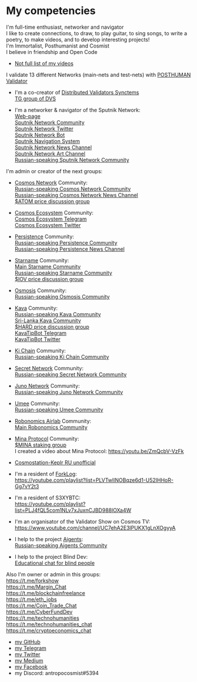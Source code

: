 # My competencies

I'm full-time enthusiast, networker and navigator <br />
I like to create connections, to draw, to play guitar, to sing songs, to write a poetry, to make videos, and to develop interesting projects! <br />
I'm Immortalist, Posthumanist and Cosmist <br />
I believe in friendship and Open Code <br />

- [Not full list of my videos](https://github.com/Antropocosmist/my_competencies/blob/main/full-list-of-my-videos.md)

I validate 13 different Networks (main-nets and test-nets) with [POSTHUMAN Validator](https://github.com/Distributed-Validators-Synctems/self-identity/blob/main/POSTHUMAN.md) <br />

- I'm a co-creator of [Distributed Validators Synctems](https://github.com/Distributed-Validators-Synctems) <br />
[TG group of DVS](https://t.me/DVSynctems) <br />

- I'm a networker & navigator of the Sputnik Network: <br />
[Web-page](https://sputnik.exchange) <br />
[Sputnik Network Community](https://t.me/Sputnik_Network) <br />
[Sputnik Network Twitter](https://twitter.com/SputnikNetwork) <br />
[Sputnik Network Bot](https://t.me/SputnikNetworkBot) <br />
[Sputnik Navigation System](https://t.me/SputnikPriceBot) <br />
[Sputnik Network News Channel](https://t.me/SputnikDish) <br />
[Sputnik Network Art Channel](https://t.me/TelescopeArt) <br />
[Russian-speaking Sputnik Network Community](https://t.me/Sputnik_Ru) <br />

I'm admin or creator of the next groups: <br />

- [Cosmos Network](https://cosmos.network) Community: <br />
[Russian-speaking Cosmos Network Community](https://t.me/CosmosprojectRu) <br />
[Russian-speaking Cosmos Network News Channel](https://t.me/cosmosinrussian) <br />
[$ATOM price discussion group](https://t.me/UnofficialCosmosPriceSpeculation) <br />

- [Cosmos Ecosystem](https://cosmos.network/ecosystem/) Community: <br />
[Cosmos Ecosystem Telegram](https://t.me/CosmosEcosystem) <br />
[Cosmos Ecosystem Twitter](https://twitter.com/CosmosEcosystem) <br />

- [Persistence](https://persistence.one/) Community: <br />
[Russian-speaking Persistence Community](https://t.me/PersistenceRussia) <br />
[Russian-speaking Persistence News Channel](https://t.me/PersistenceNewsRussia) <br />

- [Starname](https://starname.me) Community: <br />
[Main Starname Community](https://t.me/internetofvalues) <br />
[Russian-speaking Starname Community](https://t.me/starname_iov_russian) <br />
[$IOV price discussion group](https://t.me/starname_iov_price) <br />

- [Osmosis](https://app.osmosis.zone) Community: <br />
[Russian-speaking Osmosis Community](https://t.me/Osmosis_ru) <br />

- [Kava](https://kava.io) Community: <br />
[Russian-speaking Kava Community](https://t.me/KavaRussian) <br />
[Sri-Lanka Kava Community](https://t.me/kavasl) <br />
[$HARD price discussion group](https://t.me/hard_price) <br />
[KavaTipBot Telegram](https://t.me/kavatipbot) <br />
[KavaTipBot Twitter](https://twitter.com/KavatipbotC) <br />

- [Ki Chain](https://foundation.ki/) Community: <br />
[Russian-speaking Ki Chain Community](https://t.me/KiChainRu) <br />

- [Secret Network](https://scrt.network/) Community: <br />
[Russian-speaking Secret Network Community](https://t.me/scrt_russia) <br />

- [Juno Network](https://junochain.com/) Community: <br />
[Russian-speaking Juno Network Community](https://t.me/juno_ru) <br />

- [Umee](https://umee.cc/) Community: <br />
[Russian-speaking Umee Community](https://t.me/Umee_Ru) <br />

- [Robonomics Airlab](https://robonomics.network/) Community: <br />
[Main Robonomics Community](t.me/robonomics) <br />

- [Mina Protocol](https://minaprotocol.com/) Community: <br />
[$MINA staking group](https://t.me/Mina_ru_price) <br />
I created a video about Mina Protocol: https://youtu.be/ZmQcbV-VzFk <br />

- [Cosmostation-Keplr RU unofficial](https://t.me/cosmostation_ru) <br />

- I'm a resident of [ForkLog](https://forklog.com/): <br />
https://youtube.com/playlist?list=PLVTwIlNOBqze6d1-U52IHHoR-Gg7vY2t3 <br />

- I'm a resident of S3XYBTC: <br />
https://youtube.com/playlist?list=PLJ4fQL5com1NLv7xJuxnCJBD988lOXa4W <br />

- I'm an organisator of the Validator Show on Cosmos TV: <br />
https://www.youtube.com/channel/UC7ehA2E3lPUKX1gLnXOgyyA <br />

- I help to the project [Aigents](https://aigents.com): <br />
[Russian-speaking Aigents Community](https://t.me/aigentsrussia) <br />

- I help to the project Blind Dev: <br />
[Educational chat for blind people](https://t.me/blind_dev_chat) <br />

Also I'm owner or admin in this groups: <br />
https://t.me/forkshow <br />
https://t.me/Margin_Chat <br />
https://t.me/blockchainfreelance <br />
https://t.me/eth_jobs <br />
https://t.me/Coin_Trade_Chat <br />
https://t.me/CyberFundDev <br />
https://t.me/technohumanities <br />
https://t.me/technohumanities_chat <br />
https://t.me/cryptoeconomics_chat <br />

- [my GitHub](https://github.com/Antropocosmist) <br />
- [my Telegram](https://t.me/antropocosmist) <br />
- [my Twitter](https://twitter.com/ponimajushij) <br />
- [my Medium](https://antropocosmist.medium.com/) <br />
- [my Facebook](https://facebook.com/vladimir.ponimajushij) <br />
- my Discord: antropocosmist#5394

